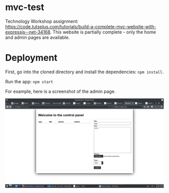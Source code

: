 # mvc-test
Technology Workshop assignment: https://code.tutsplus.com/tutorials/build-a-complete-mvc-website-with-expressjs--net-34168.
This website is partially complete - only the home and admin pages are available.

# Deployment
First, go into the cloned directory and install the dependencies: `npm install`.

Run the app: `npm start`

For example, here is a screenshot of the admin page.

![App screenshot](screenshot.png)
